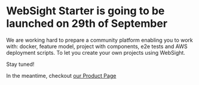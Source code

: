 # WebSight Starter is going to be launched on 29th of September


We are working hard to prepare a community platform enabling you to work with: docker, feature model, project with components, e2e tests and AWS deployment scripts. To let you create your own projects using WebSight.

Stay tuned!


In the meantime, checkout [our Product Page](https://www.websight.io)
